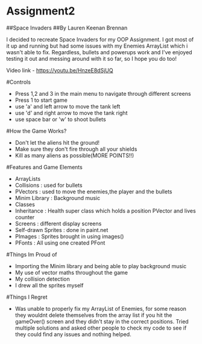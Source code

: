 # Assignment2
##Space Invaders
##By Lauren Keenan Brennan

I decided to recreate Space Invaders for my OOP Assignment. I got most of it up and running but had some issues with my Enemies ArrayList which i wasn't able to fix. Regardless, bullets and powerups work and I've enjoyed testing it out and messing around with it so far, so I hope you do too!

Video link - https://youtu.be/HnzeE8dSjUQ

#Controls
- Press 1,2 and 3 in the main menu to navigate through different screens
- Press 1 to start game
- use 'a' and left arrow to move the tank left
- use 'd' and right arrow to move the tank right
- use space bar or 'w' to shoot bullets

#How the Game Works?
- Don't let the aliens hit the ground!
- Make sure they don't fire through all your shields
- Kill as many aliens as possible(MORE POINTS!!)

#Features and Game Elements
- ArrayLists 
- Collisions : used for bullets
- PVectors : used to move the enemies,the player and the bullets
- Minim Library : Background music
- Classes
- Inheritance : Health super class which holds a position PVector and lives counter
- Screens : different display screens
- Self-drawn Sprites : done in paint.net
- PImages : Sprites brought in using images()
- PFonts : All using one created PFont

#Things Im Proud of
- Importing the Minim library and being able to play background music
- My use of vector maths throughout the game
- My collision detection
- I drew all the sprites myself

#Things I Regret
- Was unable to properly fix my ArrayList of Enemies, for some reason they wouldnt delete themselves from the array list if you hit the gameOver() screen and they didn't stay in the correct positions. Tried multiple solutions and asked other people to check my code to see if they could find any issues and nothing helped.

